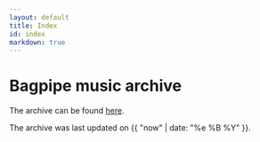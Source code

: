 ```yaml
---
layout: default
title: Index
id: index
markdown: true
---
```


# Bagpipe music archive

The archive can be found [here](archive).

The archive was last updated on {{ "now" | date: "%e %B %Y" }}.